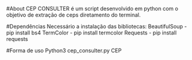 #About
CEP CONSULTER é um script desenvolvido em python com o objetivo de extração de ceps diretamento do terminal.

#Dependências
Necessário a instalação das bibliotecas:
  BeautifulSoup - pip install bs4
  TermColor     - pip install termcolor
  Requests      - pip install requests
  
  
  #Forma de uso
  Python3 cep_consulter.py CEP
